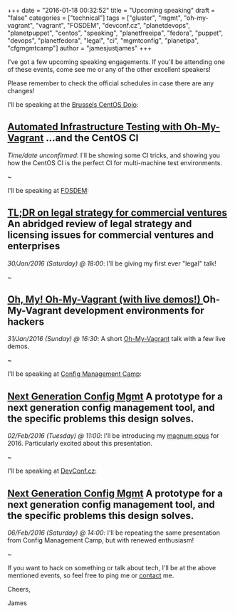 +++
date = "2016-01-18 00:32:52"
title = "Upcoming speaking"
draft = "false"
categories = ["technical"]
tags = ["gluster", "mgmt", "oh-my-vagrant", "vagrant", "FOSDEM", "devconf.cz", "planetdevops", "planetpuppet", "centos", "speaking", "planetfreeipa", "fedora", "puppet", "devops", "planetfedora", "legal", "ci", "mgmtconfig", "planetipa", "cfgmgmtcamp"]
author = "jamesjustjames"
+++

I've got a few upcoming speaking engagements. If you'll be attending one of these events, come see me or any of the other excellent speakers!

Please remember to check the official schedules in case there are any changes!

I'll be speaking at the <a href="https://wiki.centos.org/Events/Dojo/Brussels2016">Brussels CentOS Dojo</a>:
<h2><a href="https://lists.centos.org/pipermail/centos-promo/2015-November/001572.html"><strong><span style="text-decoration:underline;">Automated Infrastructure Testing with Oh-My-Vagrant</span></strong></a>
...and the CentOS CI</h2>
<em>Time/date unconfirmed</em>: I'll be showing some CI tricks, and showing you how the CentOS CI is the perfect CI for multi-machine test environments.

~

I'll be speaking at <a href="https://fosdem.org/2016/">FOSDEM</a>:
<h2><span style="text-decoration:underline;"><strong><a href="https://fosdem.org/2016/schedule/event/tl_dr_legal_strategy/">TL;DR on legal strategy for commercial ventures</a>
</strong></span>An abridged review of legal strategy and licensing issues for commercial ventures and enterprises</h2>
<em>30/Jan/2016 (Saturday) @ 18:00</em>: I'll be giving my first ever "legal" talk!

~
<h2><strong><span style="text-decoration:underline;"><a href="https://fosdem.org/2016/schedule/event/virt_iaas_oh_my_vagrant/">Oh, My! Oh-My-Vagrant (with live demos!)
</a></span></strong>Oh-My-Vagrant development environments for hackers</h2>
<em>31/Jan/2016 (Sunday) @ 16:30</em>: A short <a href="https://github.com/purpleidea/oh-my-vagrant">Oh-My-Vagrant</a> talk with a few live demos.

~

I'll be speaking at <a href="http://cfgmgmtcamp.eu/">Config Management Camp</a>:
<h2><a href="http://cfgmgmtcamp.eu/schedule/speakers/JamesShubin.html"><strong><span style="text-decoration:underline;">Next Generation Config Mgmt</span></strong></a>
A prototype for a next generation config management tool, and the specific problems this design solves.<strong></strong></h2>
<em>02/Feb/2016 (Tuesday) @ 11:00</em>: I'll be introducing my <a href="https://en.wikipedia.org/wiki/Great_Work">magnum opus</a> for 2016. Particularly excited about this presentation.

~

I'll be speaking at <a href="http://devconf.cz/">DevConf.cz</a>:
<h2><a href="https://devconfcz2016.sched.org/event/5m14/next-generation-config-mgmt">Next Generation Config Mgmt</a>
A prototype for a next generation config management tool, and the specific problems this design solves.<strong></strong></h2>
<em>06/Feb/2016 (Saturday) @ 14:00</em>: I'll be repeating the same presentation from Config Management Camp, but with renewed enthusiasm!

~

If you want to hack on something or talk about tech, I'll be at the above mentioned events, so feel free to ping me or <a href="/post/contact/">contact</a> me.

Cheers,

James

&nbsp;

